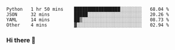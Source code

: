<!--START_SECTION:waka-->

```text
Python   1 hr 50 mins    █████████████████░░░░░░░░   68.04 %
JSON     32 mins         █████░░░░░░░░░░░░░░░░░░░░   20.26 %
YAML     14 mins         ██▒░░░░░░░░░░░░░░░░░░░░░░   08.73 %
Other    4 mins          ▓░░░░░░░░░░░░░░░░░░░░░░░░   02.94 %
```

<!--END_SECTION:waka-->

### Hi there 👋

<!--
**DnC275/DnC275** is a ✨ _special_ ✨ repository because its `README.md` (this file) appears on your GitHub profile.

Here are some ideas to get you started:

- 🔭 I’m currently working on ...
- 🌱 I’m currently learning ...
- 👯 I’m looking to collaborate on ...
- 🤔 I’m looking for help with ...
- 💬 Ask me about ...
- 📫 How to reach me: ...
- 😄 Pronouns: ...
- ⚡ Fun fact: ...
-->
